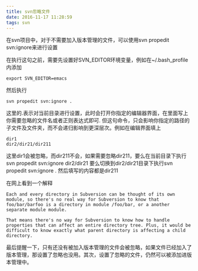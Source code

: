 ```yaml
---
title: svn忽略文件
date: 2016-11-17 11:28:59
tags: svn
---
```




在svn项目中，对于不需要加入版本管理的文件，可以使用svn propedit svn:ignore来进行设置

在执行这句之前，需要先设置好SVN_EDITOR环境变量，例如在~/.bash_profile内添加

```
export SVN_EDITOR=emacs
```

然后执行

```
svn propedit svn:ignore .
```
这里的.表示对当前目录进行设置，此时会打开你指定的编辑器界面，在里面写上你需要忽略的文件名或者正则表达式即可.
但这句命令，只会影响你指定的路径的子文件及文件夹，而不会递归影响到更深层次。例如在编辑界面填上

```
dir1
dir2/dir21/dir211
```
这里dir1会被忽略，而dir211不会，如果需要忽略dir211，要么在当前目录下执行svn propedit svn:ignore dir2/dir21 要么切换到dir2/dir21目录下执行svn propedit svn:ignore . 然后填写的内容都是dir211

在网上看到一个解释

```
Each and every directory in Subversion can be thought of its own
module, so there's no real way for Subversion to know that
foo/bar/barfoo is a directory in module /foo/bar, or a another
separate module module.

That means there's no way for Subversion to know how to handle
properties that can affect an entire directory tree. Plus, it would be
difficult to know exactly what parent directory is affecting a child
directory.
```

最后提醒一下，只有还没有被加入版本管理的文件会被忽略，如果文件已经加入了版本管理，那设置了忽略也没用。其次，设置了忽略的文件，仍然可以被添加进版本管理中。